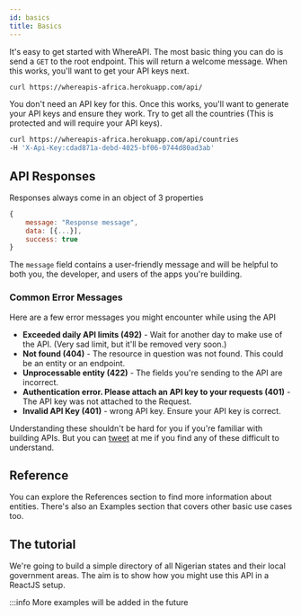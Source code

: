 ```yaml
---
id: basics
title: Basics
---
```


It's easy to get started with WhereAPI. The most basic thing you can do is send a `GET` to the root endpoint. This will return a welcome message. When this works, you'll want to get your API keys next.

```bash
curl https://whereapis-africa.herokuapp.com/api/
```

You don't need an API key for this. Once this works, you'll want to generate your API keys and ensure they work. Try to get all the countries (This is protected and will require your API keys).

```bash
curl https://whereapis-africa.herokuapp.com/api/countries
-H 'X-Api-Key:cdad871a-debd-4025-bf06-0744d80ad3ab'
```

## API Responses

Responses always come in an object of 3 properties

```js
{
    message: "Response message",
    data: [{...}],
    success: true
}
```

The `message` field contains a user-friendly message and will be helpful to both you, the developer, and users of the apps you're building.

### Common Error Messages

Here are a few error messages you might encounter while using the API

- **Exceeded daily API limits (492)** - Wait for another day to make use of the API. (Very sad limit, but it'll be removed very soon.)
- **Not found (404)** - The resource in question was not found. This could be an entity or an endpoint.
- **Unprocessable entity (422)** - The fields you're sending to the API are incorrect.
- **Authentication error. Please attach an API key to your requests (401)** - The API key was not attached to the Request.
- **Invalid API Key (401)** - wrong API key. Ensure your API key is correct.

Understanding these shouldn't be hard for you if you're familiar with building APIs. But you can [tweet](https://twitter.com/vick_OnRails) at me if you find any of these difficult to understand.

## Reference

You can explore the References section to find more information about entities. There's also an Examples section that covers other basic use cases too.

## The tutorial

We're going to build a simple directory of all Nigerian states and their local government areas. The aim is to show how you might use this API in a ReactJS setup.

:::info
More examples will be added in the future
